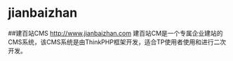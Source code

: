 # jianbaizhan
##建百站CMS
http://www.jianbaizhan.com
建百站CM是一个专属企业建站的CMS系统，该CMS系统是由ThinkPHP框架开发，适合TP使用者使用和进行二次开发。

